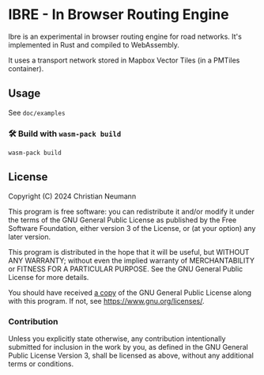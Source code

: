 # IBRE - In Browser Routing Engine

Ibre is an experimental in browser routing engine for road networks. It's implemented
in Rust and compiled to WebAssembly.

It uses a transport network stored in Mapbox Vector Tiles (in a PMTiles
container).

##  Usage

See `doc/examples`

### 🛠️ Build with `wasm-pack build`

```
wasm-pack build
```

## License

Copyright (C) 2024 Christian Neumann

This program is free software: you can redistribute it and/or modify
it under the terms of the GNU General Public License as published by
the Free Software Foundation, either version 3 of the License, or
(at your option) any later version.

This program is distributed in the hope that it will be useful,
but WITHOUT ANY WARRANTY; without even the implied warranty of
MERCHANTABILITY or FITNESS FOR A PARTICULAR PURPOSE.  See the
GNU General Public License for more details.

You should have received [a copy](LICENSE.md) of the GNU General Public License
along with this program. If not, see <https://www.gnu.org/licenses/>.

### Contribution

Unless you explicitly state otherwise, any contribution intentionally submitted
for inclusion in the work by you, as defined in the GNU General Public License
Version 3, shall be licensed as above, without any additional terms or
conditions.
